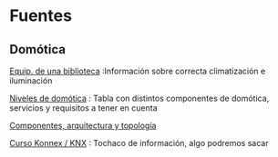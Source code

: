 # Fuentes

## Domótica

[Equip. de una biblioteca](https://www.bibliopos.es/Biblion-A2-Biblioteconomia/24Construccion-equipamiento-bibliotecas.pdf)
:Información sobre correcta climatización e iluminación

[Niveles de domótica](https://www.domodesk.com/215-a-fondo-tabla-niveles-domotica.html)
: Tabla con distintos componentes de domótica, servicios y requisitos a tener en
cuenta

[Componentes, arquitectura y topología]((https://www.domodesk.com/215-a-fondo-tabla-niveles-domotica.html))

[Curso Konnex / KNX](https://cursodidacticoknx.wordpress.com/)
: Tochaco de información, algo podremos sacar



